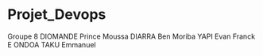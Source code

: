 # Projet_Devops

Groupe 8
DIOMANDE Prince Moussa
DIARRA Ben Moriba
YAPI Evan Franck E
ONDOA TAKU Emmanuel

